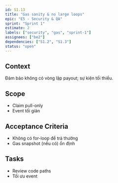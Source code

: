 ```yaml
---
id: S1.13
title: "Gas sanity & no large loops"
epic: "E5 - Security & QA"
sprint: "Sprint 1"
estimate: 2
labels: ["security", "gas", "sprint-1"]
assignees: ["be2"]
dependencies: ["S1.2", "S1.3"]
status: "open"
---
```


## Context
Đảm bảo không có vòng lặp payout; sự kiện tối thiểu.

## Scope
- Claim pull-only
- Event tối giản

## Acceptance Criteria
- Không có for-loop để trả thưởng
- Gas snapshot (nếu có) ổn định

## Tasks
- Review code paths
- Tối ưu event
